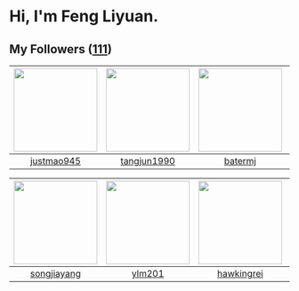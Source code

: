 # Hi, I'm Feng Liyuan.

## My Followers ([111](https://github.com/SunRunAway?tab=followers))

| <img src="https://avatars.githubusercontent.com/u/619331?v=4" width="150" height="150" /> | <img src="https://avatars.githubusercontent.com/u/7368838?v=4" width="150" height="150" /> | <img src="https://avatars.githubusercontent.com/u/250445?v=4" width="150" height="150" /> | <img src="https://avatars.githubusercontent.com/u/5670704?v=4" width="150" height="150" /> |
| :---------------------------------------------------------------------------------------: | :----------------------------------------------------------------------------------------: | :---------------------------------------------------------------------------------------: | :----------------------------------------------------------------------------------------: |
|                        [justmao945](https://github.com/justmao945)                        |                        [tangjun1990](https://github.com/tangjun1990)                       |                           [batermj](https://github.com/batermj)                           |                            [saukymo](https://github.com/saukymo)                           |

| <img src="https://avatars.githubusercontent.com/u/1459834?v=4" width="150" height="150" /> | <img src="https://avatars.githubusercontent.com/u/588162?v=4" width="150" height="150" /> | <img src="https://avatars.githubusercontent.com/u/3427324?v=4" width="150" height="150" /> | <img src="https://avatars.githubusercontent.com/u/10694566?v=4" width="150" height="150" /> |
| :----------------------------------------------------------------------------------------: | :---------------------------------------------------------------------------------------: | :----------------------------------------------------------------------------------------: | :-----------------------------------------------------------------------------------------: |
|                        [songjiayang](https://github.com/songjiayang)                       |                            [ylm201](https://github.com/ylm201)                            |                         [hawkingrei](https://github.com/hawkingrei)                        |                         [zhuboshuai](https://github.com/zhuboshuai)                         |